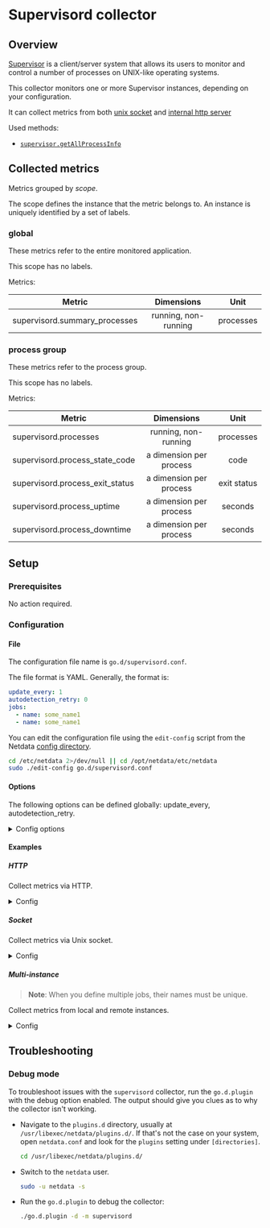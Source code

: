 # Supervisord collector

## Overview

[Supervisor](http://supervisord.org/) is a client/server system that allows its users to monitor and control a number of
processes on UNIX-like operating systems.

This collector monitors one or more Supervisor instances, depending on your configuration.

It can collect metrics from
both [unix socket](http://supervisord.org/configuration.html?highlight=unix_http_server#unix-http-server-section-values)
and [internal http server](http://supervisord.org/configuration.html?highlight=unix_http_server#inet-http-server-section-settings)

Used methods:

- [`supervisor.getAllProcessInfo`](http://supervisord.org/api.html#supervisor.rpcinterface.SupervisorNamespaceRPCInterface.getAllProcessInfo)

## Collected metrics

Metrics grouped by *scope*.

The scope defines the instance that the metric belongs to. An instance is uniquely identified by a set of labels.

### global

These metrics refer to the entire monitored application.

This scope has no labels.

Metrics:

| Metric                        |      Dimensions      |   Unit    |
|-------------------------------|:--------------------:|:---------:|
| supervisord.summary_processes | running, non-running | processes |

### process group

These metrics refer to the process group.

This scope has no labels.

Metrics:

| Metric                          |       Dimensions        |    Unit     |
|---------------------------------|:-----------------------:|:-----------:|
| supervisord.processes           |  running, non-running   |  processes  |
| supervisord.process_state_code  | a dimension per process |    code     |
| supervisord.process_exit_status | a dimension per process | exit status |
| supervisord.process_uptime      | a dimension per process |   seconds   |
| supervisord.process_downtime    | a dimension per process |   seconds   |

## Setup

### Prerequisites

No action required.

### Configuration

#### File

The configuration file name is `go.d/supervisord.conf`.

The file format is YAML. Generally, the format is:

```yaml
update_every: 1
autodetection_retry: 0
jobs:
  - name: some_name1
  - name: some_name1
```

You can edit the configuration file using the `edit-config` script from the
Netdata [config directory](https://github.com/netdata/netdata/blob/master/docs/configure/nodes.md#the-netdata-config-directory).

```bash
cd /etc/netdata 2>/dev/null || cd /opt/netdata/etc/netdata
sudo ./edit-config go.d/supervisord.conf
```

#### Options

The following options can be defined globally: update_every, autodetection_retry.

<details>
<summary>Config options</summary>

|        Name         | Description                                                        |          Default           | Required |
|:-------------------:|--------------------------------------------------------------------|:--------------------------:|:--------:|
|    update_every     | Data collection frequency.                                         |             1              |          |
| autodetection_retry | Re-check interval in seconds. Zero means not to schedule re-check. |             0              |          |
|         url         | Server URL.                                                        | http://127.0.0.1:9001/RPC2 |   yes    |
|       timeout       | System bus requests timeout.                                       |             1              |          |

</details>

#### Examples

##### HTTP

Collect metrics via HTTP.
<details>
<summary>Config</summary>

```yaml
jobs:
  - name: local
    url: 'http://127.0.0.1:9001/RPC2'
```

</details>

##### Socket

Collect metrics via Unix socket.
<details>
<summary>Config</summary>

```yaml
- name: local
  url: 'unix:///run/supervisor.sock'
```

</details>

##### Multi-instance

> **Note**: When you define multiple jobs, their names must be unique.

Collect metrics from local and remote instances.

<details>
<summary>Config</summary>

```yaml
jobs:
  - name: local
    url: 'http://127.0.0.1:9001/RPC2'

  - name: remote
    url: 'http://192.0.2.1:9001/RPC2'
```

</details>

## Troubleshooting

### Debug mode

To troubleshoot issues with the `supervisord` collector, run the `go.d.plugin` with the debug option enabled. The output
should give you clues as to why the collector isn't working.

- Navigate to the `plugins.d` directory, usually at `/usr/libexec/netdata/plugins.d/`. If that's not the case on
  your system, open `netdata.conf` and look for the `plugins` setting under `[directories]`.

  ```bash
  cd /usr/libexec/netdata/plugins.d/
  ```

- Switch to the `netdata` user.

  ```bash
  sudo -u netdata -s
  ```

- Run the `go.d.plugin` to debug the collector:

  ```bash
  ./go.d.plugin -d -m supervisord
  ```
